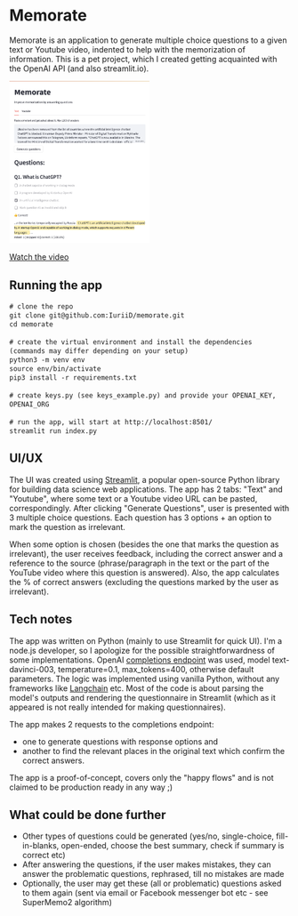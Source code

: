 # Memorate #

Memorate is an application to generate multiple choice questions to a given text or Youtube video, indented to help with the memorization of information. This is a pet project, which I created getting acquainted with the OpenAI API (and also streamlit.io).

<img src="./misc/memorate-screenshot.png" width=50% height=50%>

[Watch the video](https://www.youtube.com/embed/CbaoEHhp9tI)
## Running the app ##
```
# clone the repo
git clone git@github.com:IuriiD/memorate.git
cd memorate

# create the virtual environment and install the dependencies (commands may differ depending on your setup)
python3 -m venv env
source env/bin/activate
pip3 install -r requirements.txt

# create keys.py (see keys_example.py) and provide your OPENAI_KEY, OPENAI_ORG

# run the app, will start at http://localhost:8501/
streamlit run index.py
```

## UI/UX ##
The UI was created using [Streamlit](https://streamlit.io/), a popular open-source Python library for building data science web applications. The app has 2 tabs: "Text" and "Youtube", where some text or a Youtube video URL can be pasted, correspondingly. After clicking "Generate Questions", user is presented with 3 multiple choice questions. Each question has 3 options + an option to mark the question as irrelevant.

When some option is chosen (besides the one that marks the question as irrelevant), the user receives feedback, including the correct answer and a reference to the source (phrase/paragraph in the text or the part of the YouTube video where this question is answered). Also, the app calculates the % of correct answers (excluding the questions marked by the user as irrelevant).

## Tech notes ##
The app was written on Python (mainly to use Streamlit for quick UI). I'm a node.js developer, so I apologize for the possible straightforwardness of some implementations. OpenAI [completions endpoint](https://platform.openai.com/docs/guides/completion) was used, model text-davinci-003, temperature=0.1, max_tokens=400, otherwise default parameters. The logic was implemented using vanilla Python, without any frameworks like [Langchain](https://python.langchain.com/en/latest/index.html) etc. Most of the code is about parsing the model's outputs and rendering the questionnaire in Streamlit (which as it appeared is not really intended for making questionnaires).

The app makes 2 requests to the completions endpoint:
- one to generate questions with response options and
- another to find the relevant places in the original text which confirm the correct answers.

The app is a proof-of-concept, covers only the "happy flows" and is not claimed to be production ready in any way ;)

## What could be done further ##
- Other types of questions could be generated (yes/no, single-choice, fill-in-blanks, open-ended, choose the best summary, check if summary is correct etc)
- After answering the questions, if the user makes mistakes, they can answer the problematic questions, rephrased, till no mistakes are made
- Optionally, the user may get these (all or problematic) questions asked to them again (sent via email or Facebook messenger bot etc - see SuperMemo2 algorithm)